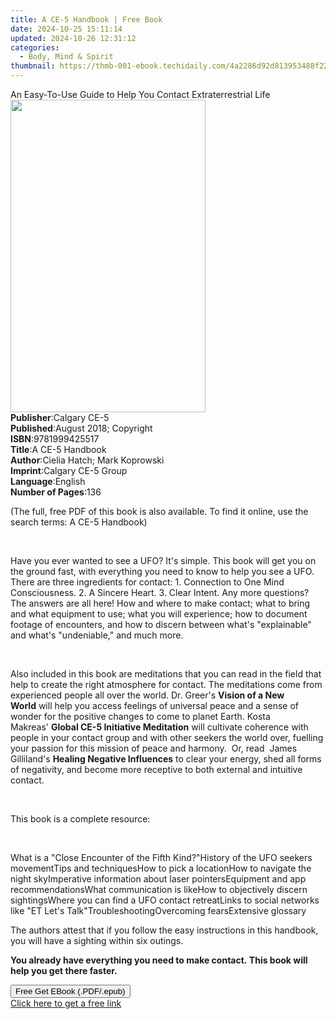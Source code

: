 ```yaml
---
title: A CE-5 Handbook | Free Book
date: 2024-10-25 15:11:14
updated: 2024-10-26 12:31:12
categories:
  - Body, Mind & Spirit
thumbnail: https://thmb-001-ebook.techidaily.com/4a2286d92d813953488f228b604703c5c493b0329c951292e766c75ffd207b5a.jpg
---
```

<main id="book-container">
  <div class="flex flex-col">
    <div class="book-brief flex-1 py-6 px-4 sm:p-6 md:py-10 md:px-8">
      <!-- brief-->
      <div class="book-brief-main">
        An Easy-To-Use Guide to Help You Contact Extraterrestrial Life
      </div>
    </div>
    <div
      class="book-meta-info flex-1 grid gap-4 col-start-1 col-end-3 row-start-1 sm:mb-6 sm:grid-cols-4 lg:gap-6 lg:col-start-2 lg:row-end-6 lg:row-span-6 lg:mb-0"
    >
      <div
        class="book-meta-info-left place-content-center mt-4 p-4 text-sm leading-6 col-start-2 col-span-2 dark:text-slate-400"
      >
        <img
          class="w-full h-500 object-cover rounded-lg sm:h-255 sm:col-span-2 lg:col-span-full"
          src="https://img-001-ebook.techidaily.com/8a5c7aa47ccec5ad4404e4a42ae4cc920ac3aefb31aee9ca9ddb19ed029d7e32.jpg"
          alt=""
          width="312"
          height="500"
        />
      </div>
      <div
        class="book-meta-info-right mt-2 col-start-1 row-start-2 col-span-3 self-center"
      >
        <!-- meta data  -->
        <div class="flex flex-col px-4 md:px-8">
          <div class="flex-1">
            <strong>Publisher</strong>:<span class="px-2">Calgary CE-5</span>
          </div>
          <div class="flex-1">
            <strong>Published</strong>:<span class="px-2"
              >August 2018; Copyright</span
            >
          </div>
          <div class="flex-1">
            <strong>ISBN</strong>:<span class="px-2">9781999425517</span>
          </div>
          <div class="flex-1">
            <strong>Title</strong>:<span class="px-2">A CE-5 Handbook</span>
          </div>
          <div class="flex-1">
            <strong>Author</strong>:<span class="px-2"
              >Cielia Hatch; Mark Koprowski</span
            >
          </div>
          <div class="flex-1">
            <strong>Imprint</strong>:<span class="px-2"
              >Calgary CE-5 Group</span
            >
          </div>
          <div class="flex-1">
            <strong>Language</strong>:<span class="px-2">English</span>
          </div>
          <div class="flex-1">
            <strong>Number of Pages</strong>:<span class="px-2">136</span>
          </div>
        </div>
      </div>
    </div>
    <div class="book-description flex-1 py-6 px-4 sm:p-6 md:py-10 md:px-8">
      <div class="book-description-main">
        <div accordion-content="" id="description">
          <p>
            (The full, free PDF of this book is also available. To find it
            online, use the search terms: A CE-5 Handbook)
          </p>
          <p><br /></p>
          <p>
            Have you ever wanted to see a UFO? It's simple. This book will get
            you on the ground fast, with everything you need to know to help you
            see a UFO. There are three ingredients for contact: 1. Connection to
            One Mind Consciousness. 2. A Sincere Heart. 3. Clear Intent. Any
            more questions? The answers are all here! How and where to make
            contact; what to bring and what equipment to use; what you will
            experience; how to document footage of encounters, and how to
            discern between what's "explainable" and what's "undeniable," and
            much more.
          </p>
          <p><br /></p>
          <p>
            Also included in this book are meditations that you can read in the
            field that help&nbsp;to create the right atmosphere for contact. The
            meditations come from experienced people all over the
            world.&nbsp;Dr. Greer's&nbsp;<strong
              >Vision of&nbsp;a New World</strong
            >&nbsp;will help you access feelings of universal peace and a sense
            of wonder&nbsp;for the positive changes to come to planet Earth.
            Kosta Makreas'&nbsp;<strong
              >Global CE-5 Initiative Meditation</strong
            >&nbsp;will cultivate&nbsp;coherence with people in your contact
            group and with other seekers the world over, fuelling your passion
            for this&nbsp;mission of peace and harmony.&nbsp;&nbsp;Or,
            read&nbsp; James Gilliland's&nbsp;<strong
              >Healing Negative Influences</strong
            >&nbsp;to clear your energy, shed all forms of negativity,&nbsp;and
            become more receptive to both external and intuitive contact.
          </p>
          <p><br /></p>
          <p>This book is a complete resource:</p>
          <p><br /></p>
          What is a "Close Encounter of the Fifth Kind?"History of the UFO
          seekers movementTips and techniquesHow to pick a locationHow to
          navigate the night skyImperative information about laser
          pointersEquipment and app recommendationsWhat communication is likeHow
          to objectively discern sightingsWhere you can find a UFO contact
          retreatLinks to social networks like "ET Let's
          Talk"TroubleshootingOvercoming fearsExtensive glossary
          <p>
            The authors attest that if you follow the easy instructions in this
            handbook, you will have a sighting within six outings.&nbsp;
          </p>
          <p></p>
          <p>
            <strong
              >You already have everything you need to make contact.&nbsp;This
              book will help you get there faster.&nbsp;</strong
            >
          </p>
        </div>
        <div class="accordion-fader"></div>
      </div>
    </div>
    <div class="book-excerpts flex-1 py-6 px-4 sm:p-6 md:py-10 md:px-8"></div>
    <div
      class="book-about-author flex-1 py-6 px-4 sm:p-6 md:py-10 md:px-8"
    ></div>
    <div class="book-free-get flex-1 py-6 px-4 sm:p-6 md:py-10 md:px-8">
      <button
        id="btn-free-get"
        class="bg-blue-500 hover:bg-blue-700 text-white font-bold py-2 px-4 rounded"
      >
        Free Get EBook (.PDF/.epub)
      </button>
      <div id="countdown-display" class="px-2 text-lg mt-2"></div>
      <a
        id="free-link"
        class="hidden bg-blue-500 hover:bg-blue-700 text-white font-bold py-2 px-4 rounded"
        href="https://www.ebooks.com/en-us/book/209863500/a-ce-5-handbook/cielia-hatch/"
        target="_blank"
        >Click here to get a free link</a
      >
    </div>
    <script>
      let countdownTime = 0;
      let countdownInterval = null;
      document
        .getElementById('btn-free-get')
        .addEventListener('click', startCountdown);
      function startCountdown() {
        countdownTime = new Date().getTime() + 60000 * 3;
        countdownInterval = setInterval(updateCountdown, 1000);
        document.getElementById('btn-free-get').disabled = true;
        document
          .getElementById('btn-free-get')
          .classList.add('bg-gray-500', 'cursor-not-allowed');
      }
      function updateCountdown() {
        let currentTime = new Date().getTime();
        let timeLeft = countdownTime - currentTime;
        let secondsLeft = Math.floor(timeLeft / 1000);
        document.getElementById('countdown-display').innerHTML =
          `Remaining time: ${secondsLeft} seconds.`;
        if (secondsLeft <= 0) {
          clearInterval(countdownInterval);
          document.getElementById('btn-free-get').classList.add('hidden');
          document.getElementById('free-link').classList.remove('hidden');
          document.getElementById('countdown-display').innerHTML = '';
        }
      }
    </script>
  </div>
</main>
